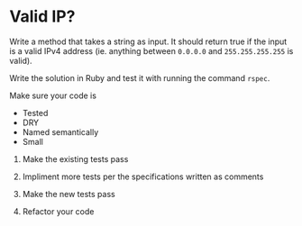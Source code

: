 # Valid IP?

Write a method that takes a string as input. It should return true if
the input is a valid IPv4 address (ie. anything between `0.0.0.0` and
`255.255.255.255` is valid).

Write the solution in Ruby and test it with running the command `rspec`.

Make sure your code is

* Tested
* DRY
* Named semantically
* Small

1) Make the existing tests pass

2) Impliment more tests per the specifications written as comments

3) Make the new tests pass

4) Refactor your code